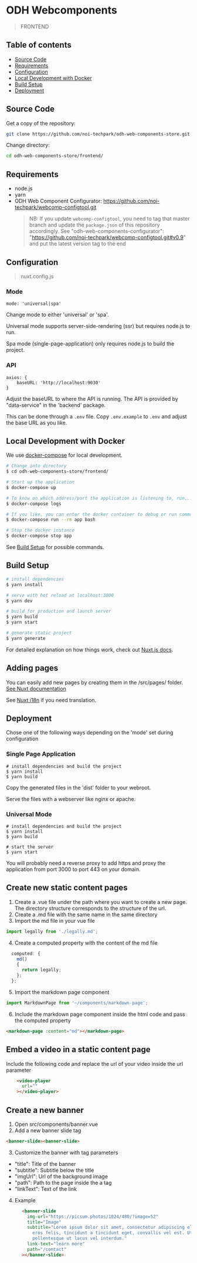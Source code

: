 # ODH Webcomponents

> FRONTEND

## Table of contents

- [Source Code](#source-code)
- [Requirements](#requirements)
- [Configuration](#configuration)
- [Local Development with Docker](#local-development-with-docker)
- [Build Setup](#build-setup)
- [Deployment](#deployment)

## Source Code

Get a copy of the repository:

```bash
git clone https://github.com/noi-techpark/odh-web-components-store.git
```

Change directory:

```bash
cd odh-web-components-store/frontend/
```

## Requirements

* node.js
* yarn
* ODH Web Component Configurator: https://github.com/noi-techpark/webcomp-configtool.git
  > NB: If you update `webcomp-configtool`, you need to tag that master branch and update
  > the `package.json` of this repository accordingly.
  > See "odh-web-components-configurator": "https://github.com/noi-techpark/webcomp-configtool.git#v0.9"
  > and put the latest version tag to the end

## Configuration

> nuxt.config.js

### Mode

```
mode: 'universal|spa'
```

Change mode to either 'universal' or 'spa'.

Universal mode supports server-side-rendering (ssr) but requires node.js to run.

Spa mode (single-page-application) only requires node.js to build the project.

### API

```
axios: {
    baseURL: 'http://localhost:9030'
}
```

Adjust the baseURL to where the API is running. The API is provided by "data-service" in the 'backend' package.

This can be done through a `.env` file. Copy `.env.example` to `.env` and adjust the base URL as you like.

## Local Development with Docker
We use [docker-compose](https://docs.docker.com/compose/) for local development.

```bash
# Change into directory
$ cd odh-web-components-store/frontend/

# Start up the application
$ docker-compose up

# To know on which address/port the application is listening to, run...
$ docker-compose logs

# If you like, you can enter the docker container to debug or run commands you like
$ docker-compose run --rm app bash

# Stop the docker instance
$ docker-compose stop app
```

See [Build Setup](#build-setup) for possible commands.

## Build Setup

``` bash
# install dependencies
$ yarn install

# serve with hot reload at localhost:3000
$ yarn dev

# build for production and launch server
$ yarn build
$ yarn start

# generate static project
$ yarn generate
```

For detailed explanation on how things work, check out [Nuxt.js docs](https://nuxtjs.org).

## Adding pages

You can easily add new pages by creating them in the /src/pages/ folder.
[See Nuxt documentation](https://nuxtjs.org/guide/routing)

See [Nuxt i18n](https://nuxt-community.github.io/nuxt-i18n/basic-usage.html) if you need translation.

## Deployment

Chose one of the following ways depending on the 'mode' set during configuration

### Single Page Application

```
# install dependencies and build the project
$ yarn install
$ yarn build
```

Copy the generated files in the 'dist' folder to your webroot.

Serve the files with a webserver like nginx or apache.

### Universal Mode

```
# install dependencies and build the project
$ yarn install
$ yarn build

# start the server
$ yarn start
```

You will probably need a reverse proxy to add https and proxy the application from port 3000 to port 443 on your domain.

## Create new static content pages

1. Create a .vue file under the path where you want to create a new page. The directory structure corresponds to the structure of the url.
2. Create a .md file with the same name in the same directory
3. Import the md file in your vue file
```js
import legally from './legally.md';
```
4. Create a computed property with the content of the md file
```js
  computed: {
    md()
	{
      return legally;
    };
  };
```
5. Import the markdown page component
```js
import MarkdownPage from '~/components/markdown-page';
```
6. Include the markdown page component inside the html code and pass the computed property
```html
<markdown-page :content="md"></markdown-page>
```

## Embed a video in a static content page

Include the following code and replace the url of your video inside the url parameter

```html
    <video-player
      url=""
    ></video-player>
```

## Create a new banner

1. Open src/components/banner.vue
2. Add a new banner slide tag
```html
<banner-slide><banner-slide>
```
3. Customize the banner with tag parameters
- "title": Title of the banner
- "subtitle": Subtitle below the title
- "imgUrl": Url of the background image
- "path": Path to the page inside the a tag
- "linkText": Text of the link
4. Example
```html
      <banner-slide
        img-url="https://picsum.photos/1024/480/?image=52"
        title="Image"
        subtitle="Lorem ipsum dolor sit amet, consectetur adipiscing elit. Suspendisse
          eros felis, tincidunt a tincidunt eget, convallis vel est. Ut
          pellentesque ut lacus vel interdum."
        link-text="learn more"
        path="/contact"
      ></banner-slide>
```
